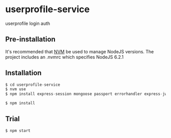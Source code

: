 # userprofile-service

userprofile login auth

## Pre-installation

It's recommended that [NVM](https://github.com/creationix/nvm) be used to manage NodeJS versions.
The project includes an .nvmrc which specifies NodeJS 6.2.1

## Installation

```javascript
$ cd userprofile-service
$ nvm use
$ npm install express-session mongoose passport errorhandler express-jwt mongoose-unique-validator passport-local stripe hydra-express

$ npm install
```

## Trial

```shell
$ npm start
```
